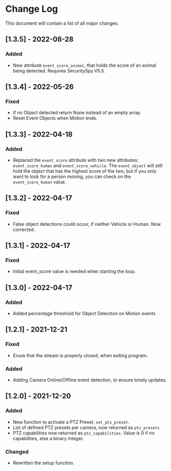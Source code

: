 # Change Log

This document will contain a list of all major changes.

## [1.3.5] - 2022-08-28

### Added

- New attribute `event_score_animal`, that holds the score of an animal being detected. Requires SecuritySpy V5.5.

## [1.3.4] - 2022-05-26

### Fixed

- If no Object detected return None instead of an empty array.
- Reset Event Objects when Motion ends.


## [1.3.3] - 2022-04-18

### Added

- Replaced the `event_score` attribute with two new attributes: `event_score_human` and `event_score_vehicle`. The `event_object` will still hold the object that has the highest score of the two, but if you only want to look for a person moving, you can check on the `event_score_human` value.

## [1.3.2] - 2022-04-17

### Fixed

- False object detections could occur, if neither Vehicle or Human. Now corrected.

## [1.3.1] - 2022-04-17

### Fixed

- Initial event_score value is needed when starting the loop.

## [1.3.0] - 2022-04-17

### Added

- Added percentage threshold for Object Detection on Motion events

## [1.2.1] - 2021-12-21

### Fixed

- Enure that the stream is properly closed, when exiting program.

### Added

- Adding Camera Online/Offline event detection, to ensure timely updates.


## [1.2.0] - 2021-12-20

### Added

- New function to activate a PTZ Preset. `set_ptz_preset`.
- List of defined PTZ presets per camera, now returned as `ptz_presets`
- PTZ capabilities now returned as `ptz_capabilities`. Value is 0 if no capabilities, else a binary integer.

### Changed

- Rewritten the setup function.
